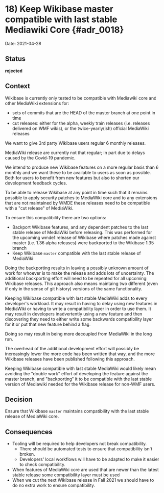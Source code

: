 # 18) Keep Wikibase master compatible with last stable Mediawiki Core {#adr_0018}

Date: 2021-04-28

## Status

**rejected**

## Context

Wikibase is currently only tested to be compatible with Mediawiki core and other MediaWiki extensions for:
- sets of commits that are the HEAD of the master branch at one point in time
- cut releases: either for the alpha, weekly train releases (i.e. releases delivered on WMF wikis), or the twice-yearly(ish) official MediaWiki releases

We want to give 3rd party Wikibase users regular 6 monthly releases.

MediaWiki release are currently not that regular; in part due to delays caused by the Covid-19 pandemic.

We intend to produce new Wikibase features on a more regular basis than 6 monthly and we want these to be available to users
as soon as possible. Both for users to benefit from new features but also to shorten our development feedback cycles.

To be able to release Wikibase at any point in time such that it remains possible to apply security patches to MediaWiki core and to
any extensions that are not maintained by WMDE these releases need to be compatible with a "cut release" of MediaWiki.

To ensure this compatibility there are two options:
- Backport Wikibase features, and any dependent patches to the last stable release of MediaWiki before releasing.
  This was performed for the upcoming wmde1 release of Wikibase where patches made against master (i.e. 1.36 alpha releases) were backported to the Wikibase 1.35 branch
- Keep Wikibase `master` compatible with the last stable release of MediaWiki

Doing the backporting results in leaving a possibly unknown amount of work for whoever is to make the release and adds lots of uncertainty.
The additional backporting effort will need to be repeated for all upcoming Wikibase releases.
This approach also means maintaing two different (even if only in the sense of git history) versions of the same functionality.

Keeping Wikibase compatible with last stable MediaWiki adds to every developer's workload.
It may result in having to delay using new features in MediaWiki or having to write a compatibility layer in order to use them.
It may result in developers inadvertently using a new feature and then discovering they need to either
write some backwards compatibility layer for it or put that new feature behind a flag.

Doing so may result in being more decoupled from MediaWiki in the long run.

The overhead of the additional development effort will possibly be increasingly lower
the more code has been written that way, and the more Wikibase releases have been published following this approach.

Keeping Wikibase compatible with last stable MediaWiki would likely mean avoiding the "double work" effort
of developing the feature against the master branch, and "backporting" it to be compatible with the last stable version of Mediawiki
needed for the Wikibase release for non-WMF users.

## Decision

Ensure that Wikibase `master` maintains compatibility with the last stable release of MediaWiki core.

## Consequences

- Tooling will be required to help developers not break compatibility.
  - There should be automated tests to ensure that compatibility isn't broken.
  - Developers' local workflows will have to be adapted to make it easier to check compatibility.
- When features of MediaWiki core are used that are newer than the latest stable release some compatibility layer must be used
- When we cut the next Wikibase release in Fall 2021 we should have to do no extra work to ensure compatibility.
